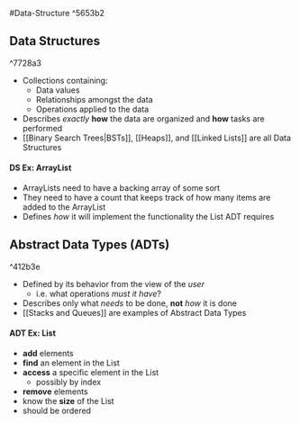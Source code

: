 #Data-Structure ^5653b2
## Data Structures

^7728a3

- Collections containing:
    - Data values
    - Relationships amongst the data
    - Operations applied to the data
- Describes _exactly_ **how** the data are organized and **how** tasks are performed
- [[Binary Search Trees|BSTs]], [[Heaps]], and [[Linked Lists]] are all Data Structures
#### DS Ex: ArrayList
- ArrayLists need to have a backing array of some sort
- They need to have a count that keeps track of how many items are added to the ArrayList
- Defines *how* it will implement the functionality the List ADT requires

## Abstract Data Types (ADTs)

^412b3e

- Defined by its behavior from the view of the _user_
    - i.e. what operations _must it have_?
- Describes only what _needs_ to be done, **not** _how_ it is done
- [[Stacks and Queues]] are examples of Abstract Data Types

#### ADT Ex: List
- **add** elements
- **find** an element in the List
- **access** a specific element in the List
    - possibly by index
- **remove** elements
- know the **size** of the List
- should be ordered